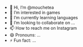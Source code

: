 - 👋 Hi, I’m @mouchetea
- 👀 I’m interested in games 
- 🌱 I’m currently learning languages 
- 💞️ I’m looking to collaborate on ...
- 📫 How to reach me on Instagram 
- 😄 Pronouns: ...
- ⚡ Fun fact: ...

<!---
mouchetea/mouchetea is a ✨ special ✨ repository because its `README.md` (this file) appears on your GitHub profile.
You can click the Preview link to take a look at your changes.
--->
